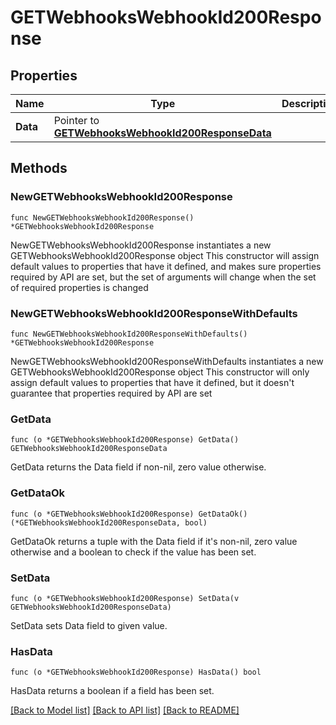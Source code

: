 # GETWebhooksWebhookId200Response

## Properties

Name | Type | Description | Notes
------------ | ------------- | ------------- | -------------
**Data** | Pointer to [**GETWebhooksWebhookId200ResponseData**](GETWebhooksWebhookId200ResponseData.md) |  | [optional] 

## Methods

### NewGETWebhooksWebhookId200Response

`func NewGETWebhooksWebhookId200Response() *GETWebhooksWebhookId200Response`

NewGETWebhooksWebhookId200Response instantiates a new GETWebhooksWebhookId200Response object
This constructor will assign default values to properties that have it defined,
and makes sure properties required by API are set, but the set of arguments
will change when the set of required properties is changed

### NewGETWebhooksWebhookId200ResponseWithDefaults

`func NewGETWebhooksWebhookId200ResponseWithDefaults() *GETWebhooksWebhookId200Response`

NewGETWebhooksWebhookId200ResponseWithDefaults instantiates a new GETWebhooksWebhookId200Response object
This constructor will only assign default values to properties that have it defined,
but it doesn't guarantee that properties required by API are set

### GetData

`func (o *GETWebhooksWebhookId200Response) GetData() GETWebhooksWebhookId200ResponseData`

GetData returns the Data field if non-nil, zero value otherwise.

### GetDataOk

`func (o *GETWebhooksWebhookId200Response) GetDataOk() (*GETWebhooksWebhookId200ResponseData, bool)`

GetDataOk returns a tuple with the Data field if it's non-nil, zero value otherwise
and a boolean to check if the value has been set.

### SetData

`func (o *GETWebhooksWebhookId200Response) SetData(v GETWebhooksWebhookId200ResponseData)`

SetData sets Data field to given value.

### HasData

`func (o *GETWebhooksWebhookId200Response) HasData() bool`

HasData returns a boolean if a field has been set.


[[Back to Model list]](../README.md#documentation-for-models) [[Back to API list]](../README.md#documentation-for-api-endpoints) [[Back to README]](../README.md)


